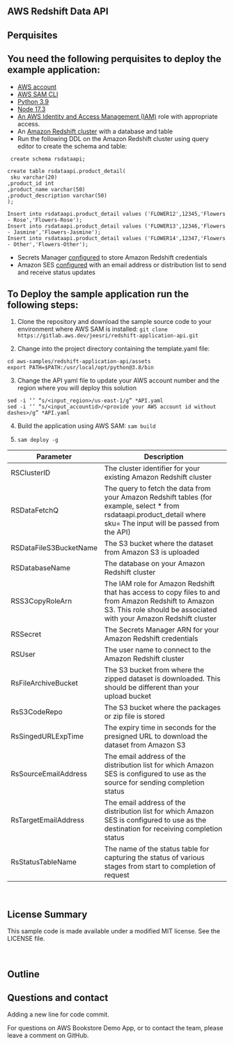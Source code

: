 ## AWS Redshift Data API
## Perquisites

## You need the following perquisites to deploy the example application:
- [AWS account](https://aws.amazon.com/free/?trk=ps_a134p000003yBfsAAE&trkCampaign=acq_paid_search_brand&sc_channel=ps&sc_campaign=acquisition_US&sc_publisher=google&sc_category=core&sc_country=US&sc_geo=NAMER&sc_outcome=acq&sc_detail=%2Baws%20%2Baccount&sc_content=Account_bmm&sc_segment=438195700994&sc_medium=ACQ-P|PS-GO|Brand|Desktop|SU|AWS|Core|US|EN|Text&s_kwcid=AL!4422!3!438195700994!b!!g!!%2Baws%20%2Baccount&ef_id=Cj0KCQjwsuP5BRCoARIsAPtX_wEmxImXtbdvL3n4ntAafj32KMc_sXL9Z-o8FyXVQzPk7w__h2FMje0aAhOFEALw_wcB:G:s&s_kwcid=AL!4422!3!438195700994!b!!g!!%2Baws%20%2Baccount&all-free-tier.sort-by=item.additionalFields.SortRank&all-free-tier.sort-order=asc)
- [AWS SAM CLI](https://docs.aws.amazon.com/serverless-application-model/latest/developerguide/serverless-sam-cli-install.html)
- [Python 3.9](https://www.python.org/downloads/)
- [Node 17.3](https://www.npmjs.com/package/homebrew)
- [An AWS Identity and Access Management (IAM)](http://aws.amazon.com/iam) role with appropriate access.	
- An [Amazon Redshift cluster](https://docs.aws.amazon.com/redshift/latest/gsg/rs-gsg-launch-sample-cluster.html) with a database and table
- Run the following DDL on the Amazon Redshift cluster using query editor to create the schema and table:

` create schema rsdataapi;`
```
create table rsdataapi.product_detail(
 sku varchar(20)
,product_id int 
,product_name varchar(50)
,product_description varchar(50)
);
```

```
Insert into rsdataapi.product_detail values ('FLOWER12',12345,'Flowers - Rose','Flowers-Rose');
Insert into rsdataapi.product_detail values ('FLOWER13',12346,'Flowers - Jasmine','Flowers-Jasmine');
Insert into rsdataapi.product_detail values ('FLOWER14',12347,'Flowers - Other','Flowers-Other');
```



- Secrets Manager [configured](https://docs.aws.amazon.com/secretsmanager/latest/userguide/tutorials_basic.html) to store Amazon Redshift credentials 
- Amazon SES [configured](https://docs.aws.amazon.com/ses/latest/DeveloperGuide/send-email-set-up.html) with an email address or distribution list to send and receive status updates


## To Deploy the sample application run the following steps:
1.	Clone the repository and download the sample source code to your environment where AWS SAM is installed:
`git clone https://gitlab.aws.dev/jeesri/redshift-application-api.git`

2.	Change into the project directory containing the template.yaml file:
```
cd aws-samples/redshift-application-api/assets
export PATH=$PATH:/usr/local/opt/python@3.8/bin  
```

3.	Change the API yaml file to update your AWS account number and the region where you will deploy this solution

```
sed -i ‘’ “s/<input_region>/us-east-1/g” *API.yaml
sed -i ‘’ “s/<input_accountid>/<provide your AWS account id without dashes>/g” *API.yaml
```



4.	Build the application using AWS SAM:
`sam build`

5. `sam deploy -g`

| Parameter | Description |
| ------ | ------ |
| RSClusterID | The cluster identifier for your existing Amazon Redshift cluster |
| RSDataFetchQ | The query to fetch the data from your Amazon Redshift tables (for example, select * from rsdataapi.product_detail where sku= The input will be passed from the API) |
| RSDataFileS3BucketName | The S3 bucket where the dataset from Amazon S3 is uploaded |
| RSDatabaseName | The database on your Amazon Redshift cluster |
| RSS3CopyRoleArn |	The IAM role for Amazon Redshift that has access to copy files to and from Amazon Redshift to Amazon S3. This role should be associated with your Amazon Redshift cluster |
| RSSecret | The Secrets Manager ARN for your Amazon Redshift credentials |
| RSUser | The user name to connect to the Amazon Redshift cluster |
| RsFileArchiveBucket | The S3 bucket from where the zipped dataset is downloaded. This should be different than your upload bucket |
| RsS3CodeRepo | The S3 bucket where the packages or zip file is stored |
| RsSingedURLExpTime | The expiry time in seconds for the presigned URL to download the dataset from Amazon S3 |
| RsSourceEmailAddress | The email address of the distribution list for which Amazon SES is configured to use as the source for sending completion status |
| RsTargetEmailAddress | The email address of the distribution list for which Amazon SES is configured to use as the destination for receiving completion status |
| RsStatusTableName | The name of the status table for capturing the status of various stages from start to completion of request |

&nbsp;

## License Summary

This sample code is made available under a modified MIT license. See the LICENSE file.

&nbsp;

## Outline
## Questions and contact

Adding a new line for code commit.

For questions on AWS Bookstore Demo App, or to contact the team, please leave a comment on GitHub.
